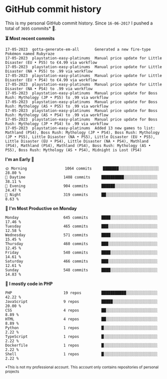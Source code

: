 # GitHub commit history
This is my personal GitHub commit history. Since <!--START_SECTION:first-commit-date-->`16-06-2017`<!--END_SECTION:first-commit-date--> I pushed a total of <!--START_SECTION:total-commit-count-->`3695`<!--END_SECTION:total-commit-count--> commits* 🎉.

<!--START_SECTION:most-recent-commits-->
**⏳ Most recent commits**
                                        
```text
17-05-2023  gotta-generate-em-all       Generated a new fire-type Pokémon named Rubyraze
17-05-2023  playstation-easy-platinums  Manual price update for Little Disaster (EU • PS5) to €4.99 via workflow
17-05-2023  playstation-easy-platinums  Manual price update for Little Disaster (NA • PS5) to .99 via workflow
17-05-2023  playstation-easy-platinums  Manual price update for Little Disaster (EU • PS4) to €4.99 via workflow
17-05-2023  playstation-easy-platinums  Manual price update for Little Disaster (NA • PS4) to .99 via workflow
17-05-2023  playstation-easy-platinums  Manual price update for Boss Rush: Mythology (JP • PS5) to .99 via workflow
17-05-2023  playstation-easy-platinums  Manual price update for Boss Rush: Mythology (AS • PS5) to .99 via workflow
17-05-2023  playstation-easy-platinums  Manual price update for Boss Rush: Mythology (AS • PS4) to .99 via workflow
17-05-2023  playstation-easy-platinums  Manual price update for Boss Rush: Mythology (JP • PS4) to .99 via workflow
17-05-2023  playstation-easy-platinums  Added 13 new games to list: Mathland (PS4), Boss Rush: Mythology (JP • PS4), Boss Rush: Mythology (JP • PS5), Little Disaster (NA • PS5), Little Disaster (EU • PS5), Little Disaster (EU • PS4), Little Disaster (NA • PS4), Mathland (PS4), Mathland (PS4), Mathland (PS4), Boss Rush: Mythology (AS • PS5), Boss Rush: Mythology (AS • PS4), Midnight is Lost (PS4)
```
<!--END_SECTION:most-recent-commits-->  

<!--START_SECTION:commits-per-day-time-->
**I&#039;m an Early 🐤**

```text
🌞 Morning                 1064 commits     ███████░░░░░░░░░░░░░░░░░░   28.80 %
🌆 Daytime                 1408 commits     ██████████░░░░░░░░░░░░░░░   38.11 %
🌃 Evening                 904 commits      ██████░░░░░░░░░░░░░░░░░░░   24.47 %
🌙 Night                   319 commits      ██░░░░░░░░░░░░░░░░░░░░░░░   8.63 %
```
<!--END_SECTION:commits-per-day-time-->  

<!--START_SECTION:commits-per-weekday-->
**📅 I&#039;m Most Productive on Monday**

```text
Monday                    645 commits      ████░░░░░░░░░░░░░░░░░░░░░   17.46 %
Tuesday                   465 commits      ███░░░░░░░░░░░░░░░░░░░░░░   12.58 %
Wednesday                 571 commits      ████░░░░░░░░░░░░░░░░░░░░░   15.45 %
Thursday                  460 commits      ███░░░░░░░░░░░░░░░░░░░░░░   12.45 %
Friday                    540 commits      ████░░░░░░░░░░░░░░░░░░░░░   14.61 %
Saturday                  466 commits      ███░░░░░░░░░░░░░░░░░░░░░░   12.61 %
Sunday                    548 commits      ████░░░░░░░░░░░░░░░░░░░░░   14.83 %
```
<!--END_SECTION:commits-per-weekday-->  

<!--START_SECTION:repos-per-language-->
**💬 I mostly code in PHP**

```text
PHP                       19 repos         ███████████░░░░░░░░░░░░░░   42.22 %
JavaScript                9 repos          █████░░░░░░░░░░░░░░░░░░░░   20.00 %
CSS                       4 repos          ██░░░░░░░░░░░░░░░░░░░░░░░   8.89 %
HTML                      4 repos          ██░░░░░░░░░░░░░░░░░░░░░░░   8.89 %
Python                    1 repos          █░░░░░░░░░░░░░░░░░░░░░░░░   2.22 %
TypeScript                1 repos          █░░░░░░░░░░░░░░░░░░░░░░░░   2.22 %
Dockerfile                1 repos          █░░░░░░░░░░░░░░░░░░░░░░░░   2.22 %
Shell                     1 repos          █░░░░░░░░░░░░░░░░░░░░░░░░   2.22 %
```
<!--END_SECTION:repos-per-language-->  

<sub>*This is not my professional account. This account only contains repositories of personal projects</sub>
